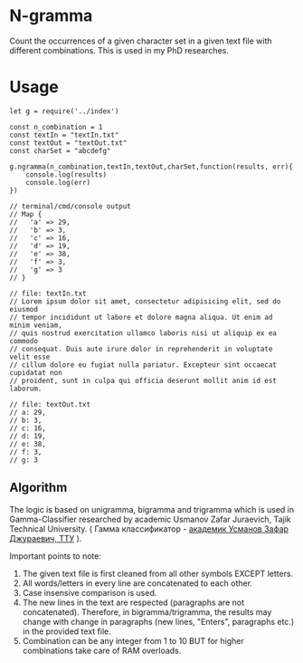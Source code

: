 # N-gramma
Count the occurrences of a given character set in a given text file with different combinations. This is used in my PhD researches.

# Usage
```
let g = require('../index')

const n_combination = 1
const textIn = "textIn.txt"
const textOut = "textOut.txt"
const charSet = "abcdefg"

g.ngramma(n_combination,textIn,textOut,charSet,function(results, err){
	console.log(results)
	console.log(err)
})

// terminal/cmd/console output
// Map {
//   'a' => 29,
//   'b' => 3,
//   'c' => 16,
//   'd' => 19,
//   'e' => 38,
//   'f' => 3,
//   'g' => 3 
// }

// file: textIn.txt
// Lorem ipsum dolor sit amet, consectetur adipisicing elit, sed do eiusmod
// tempor incididunt ut labore et dolore magna aliqua. Ut enim ad minim veniam,
// quis nostrud exercitation ullamco laboris nisi ut aliquip ex ea commodo
// consequat. Duis aute irure dolor in reprehenderit in voluptate velit esse
// cillum dolore eu fugiat nulla pariatur. Excepteur sint occaecat cupidatat non
// proident, sunt in culpa qui officia deserunt mollit anim id est laborum.

// file: textOut.txt
// a: 29,
// b: 3,
// c: 16,
// d: 19,
// e: 38,
// f: 3,
// g: 3
```

## Algorithm
The logic is based on unigramma, bigramma and trigramma which is used in Gamma-Classifier researched by academic Usmanov Zafar Juraevich, Tajik Technical University. ( Гамма классификатор - [академик Усманов Зафар Джураевич, ТТУ](https://en.wikipedia.org/wiki/Zafar_Usmanov) ).

Important points to note:
  1. The given text file is first cleaned from all other symbols EXCEPT letters. 
  2. All words/letters in every line are concatenated to each other.
  3. Case insensive comparison is used.
  4. The new lines in the text are respected (paragraphs are not concatenated). Therefore, in bigramma/trigramma, the results may change with change in paragraphs (new lines, "Enters", paragraphs etc.) in the provided text file.
  5. Combination can be any integer from 1 to 10 BUT for higher combinations take care of RAM overloads.

